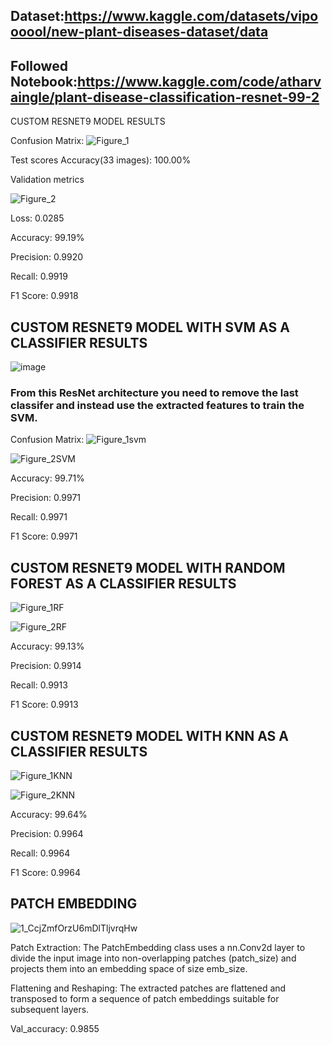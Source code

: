 ## Dataset:https://www.kaggle.com/datasets/vipoooool/new-plant-diseases-dataset/data

## Followed Notebook:https://www.kaggle.com/code/atharvaingle/plant-disease-classification-resnet-99-2

CUSTOM RESNET9 MODEL RESULTS

Confusion Matrix:
![Figure_1](https://github.com/user-attachments/assets/30f954d2-9d7b-4c30-8677-f5da2ad714dd)


Test scores Accuracy(33 images): 100.00%

Validation metrics

![Figure_2](https://github.com/user-attachments/assets/cfb31138-90e0-4946-81cd-a7a5ddcf697d)

Loss: 0.0285

Accuracy: 99.19%

Precision: 0.9920

Recall: 0.9919

F1 Score: 0.9918

## CUSTOM RESNET9 MODEL WITH SVM AS A CLASSIFIER RESULTS

![image](https://github.com/user-attachments/assets/317ccb91-94ff-4ec0-97d2-29116711f75f)

### From this ResNet architecture you need to remove the last classifer and instead use the extracted features to train the SVM.

Confusion Matrix:
![Figure_1svm](https://github.com/user-attachments/assets/2a2b2c44-5677-430a-8da0-e296d6f2f812)

![Figure_2SVM](https://github.com/user-attachments/assets/4649579f-ea63-435e-a6f0-77e641d162cd)

Accuracy: 99.71%

Precision: 0.9971

Recall: 0.9971

F1 Score: 0.9971


## CUSTOM RESNET9 MODEL WITH RANDOM FOREST AS A CLASSIFIER RESULTS

![Figure_1RF](https://github.com/user-attachments/assets/d59d837b-68a0-40b4-a997-1b93d1cfcf3c)

![Figure_2RF](https://github.com/user-attachments/assets/d0edd6a4-7a1c-4aa6-97b6-2f11410a1764)

Accuracy: 99.13%

Precision: 0.9914

Recall: 0.9913

F1 Score: 0.9913

## CUSTOM RESNET9 MODEL WITH KNN AS A CLASSIFIER RESULTS

![Figure_1KNN](https://github.com/user-attachments/assets/47d5c40c-239a-482f-bd3f-de2772109233)


![Figure_2KNN](https://github.com/user-attachments/assets/96805865-30f5-46c8-ba3f-8b274f931eb4)

Accuracy: 99.64%

Precision: 0.9964

Recall: 0.9964

F1 Score: 0.9964

##  PATCH EMBEDDING 

![1_CcjZmfOrzU6mDlTljvrqHw](https://github.com/user-attachments/assets/e9c81a23-c3d1-431d-9061-e7eae7f6f4c3)


Patch Extraction: The PatchEmbedding class uses a nn.Conv2d layer to divide the input image into non-overlapping patches (patch_size) and projects them into an embedding space of size emb_size.

Flattening and Reshaping: The extracted patches are flattened and transposed to form a sequence of patch embeddings suitable for subsequent layers.

Val_accuracy: 0.9855







